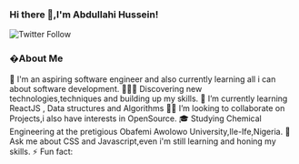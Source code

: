 ### Hi there 👋,I'm Abdullahi Hussein!

![Twitter Follow](https://img.shields.io/twitter/follow/hussein_miracle?label=follow%20me%20%40hussein_miracle%20)




###        �About Me
👨   I'm an aspiring software engineer and also currently learning all i can about software development.
👨🏻‍💻   Discovering new  technologies,techniques and building up my skills.
🌱   I’m currently learning ReactJS , Data structures and Algorithms 
👯‍♂️   I’m looking to collaborate on Projects,i also have interests in OpenSource.
🎓   Studying Chemical Engineering at the pretigious Obafemi Awolowo University,Ile-Ife,Nigeria.
💬   Ask me about CSS and  Javascript,even i'm still learning and honing my skills.
⚡   Fun fact: 
